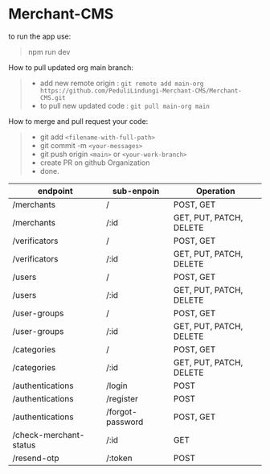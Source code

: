 # Merchant-CMS

to run the app use:
> npm run dev


How to pull updated org main branch:
> - add new remote origin : `git remote add main-org https://github.com/PeduliLindungi-Merchant-CMS/Merchant-CMS.git`
> - to pull new updated code : `git pull main-org main`

How to merge and pull request your code:
> - git add `<filename-with-full-path>`
> - git commit -m `<your-messages>`
> - git push origin `<main>` or `<your-work-branch>`
> - create PR on github Organization
> - done.


| endpoint                 | sub-enpoin         | Operation
| ------------------------ | ------------------ | --------------------------- |
| /merchants               | /                  | POST, GET                   |
| /merchants               | /:id               | GET, PUT, PATCH, DELETE     |
| /verificators            | /                  | POST, GET                   |
| /verificators            | /:id               | GET, PUT, PATCH, DELETE     |
| /users                   | /                  | POST, GET                   |
| /users                   | /:id               | GET, PUT, PATCH, DELETE     |
| /user-groups             | /                  | POST, GET                   |
| /user-groups             | /:id               | GET, PUT, PATCH, DELETE     |
| /categories              | /                  | POST, GET                   |
| /categories              | /:id               | GET, PUT, PATCH, DELETE     |
| /authentications         | /login             | POST                        |
| /authentications         | /register          | POST                        |
| /authentications         | /forgot-password   | POST, GET                   |
| /check-merchant-status   | /:id               | GET                         |
| /resend-otp              | /:token            | POST                        |